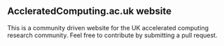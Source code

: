 ## AccleratedComputing.ac.uk website

This is a community driven website for the UK accelerated computing research community. Feel free to contribute by submitting a pull request.
